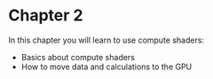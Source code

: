 # Chapter 2

In this chapter you will learn to use compute shaders:
* Basics about compute shaders
* How to move data and calculations to the GPU
